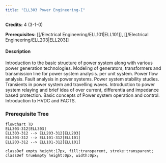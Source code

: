 ```yaml
---
title: "ELL303 Power Engineering-I"
---
```

**Credits:** 4 (3-1-0)

**Prerequisites:** [[/Electrical Engineering/ELL101|ELL101]], [[/Electrical Engineering/ELL203|ELL203]]

#### Description
Introduction to the basic structure of power system along with various power generation technologies. Modeling of generators, transformers and transmission line for power system analysis. per unit system. Power flow analysis. Fault analysis in power systems. Power system stability studies. Transients in power system and travelling waves. Introduction to power system relaying and brief idea of over current, differentia and impedance based protection. Basic concepts of Power system operation and control. Introduction to HVDC and FACTS.

### Prerequisite Tree

```mermaid
flowchart TD
ELL303-312[ELL303]
ELL303-312 --> ELL203-312[ELL203]
ELL303-312 --> ELL101-312[ELL101]
ELL203-312 --> ELL101-312[ELL101]

classDef empty height:17px, fill:transparent, stroke:transparent;
classDef trueEmpty height:0px, width:0px;
```